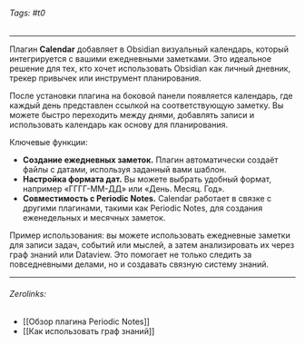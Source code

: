 ###### Tags:  #t0
___
Плагин **Calendar** добавляет в Obsidian визуальный календарь, который интегрируется с вашими ежедневными заметками. Это идеальное решение для тех, кто хочет использовать Obsidian как личный дневник, трекер привычек или инструмент планирования.

После установки плагина на боковой панели появляется календарь, где каждый день представлен ссылкой на соответствующую заметку. Вы можете быстро переходить между днями, добавлять записи и использовать календарь как основу для планирования.

Ключевые функции:

- **Создание ежедневных заметок.** Плагин автоматически создаёт файлы с датами, используя заданный вами шаблон.
- **Настройка формата дат.** Вы можете выбрать удобный формат, например «ГГГГ-ММ-ДД» или «День. Месяц. Год».
- **Совместимость с Periodic Notes.** Calendar работает в связке с другими плагинами, такими как Periodic Notes, для создания еженедельных и месячных заметок.

Пример использования: вы можете использовать ежедневные заметки для записи задач, событий или мыслей, а затем анализировать их через граф знаний или Dataview. Это помогает не только следить за повседневными делами, но и создавать связную систему знаний.
___
###### Zerolinks: 
- [[Обзор плагина Periodic Notes]]
- [[Как использовать граф знаний]]